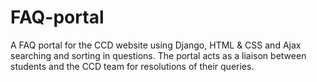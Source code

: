 # FAQ-portal
A FAQ portal for the CCD website using Django, HTML & CSS and Ajax searching and sorting in questions.
The portal acts as a liaison between students and the CCD team for resolutions of their queries.
